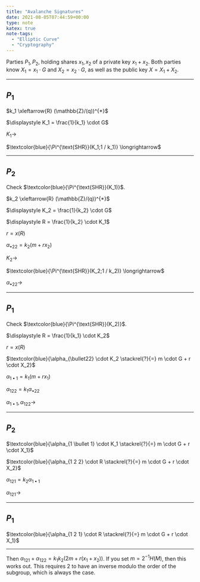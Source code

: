 ```yaml
---
title: "Avalanche Signatures"
date: 2021-08-05T07:44:59+00:00
type: note
katex: true
note-tags:
  - "Elliptic Curve"
  - "Cryptography"
---
```


Parties $P_1, P_2$, holding shares $x_1, x_2$ of a private key $x_1 + x_2$.
Both parties know $X_1 = x_1 \cdot G$ and $X_2 = x_2 \cdot G$, as well
as the public key $X = X_1 + X_2$.

---

## $P_1$

$k_1 \xleftarrow{R} (\mathbb{Z}/(q))^{*}$

$\displaystyle K_1 = \frac{1}{k_1} \cdot G$

$K_1 \longrightarrow$

$\textcolor{blue}{\Pi^{\text{SHR}}(K_1;1 / k_1)} \longrightarrow$

---

## $P_2$

Check $\textcolor{blue}{\Pi^{\text{SHR}}(K_1)}$.

$k_2 \xleftarrow{R} (\mathbb{Z}/(q))^{*}$

$\displaystyle K_2 = \frac{1}{k_2} \cdot G$

$\displaystyle R = \frac{1}{k_2} \cdot K_1$

$r = x(R)$

$\alpha_{\bullet22} = k_2(m + rx_2)$

$K_2 \longrightarrow$

$\textcolor{blue}{\Pi^{\text{SHR}}(K_2;1 / k_2)} \longrightarrow$

$\alpha_{\bullet22} \longrightarrow$

---

## $P_1$

Check $\textcolor{blue}{\Pi^{\text{SHR}}(K_2)}$.

$\displaystyle R = \frac{1}{k_1} \cdot K_2$

$r = x(R)$

$\textcolor{blue}{\alpha_{\bullet22} \cdot K_2 \stackrel{?}{=} m \cdot G + r \cdot X_2}$

$\alpha_{1 \bullet 1} = k_1 (m + r x_1)$

$\alpha_{1 2 2} = k_1 \alpha_{\bullet 22}$

$\alpha_{1 \bullet 1}, \alpha_{1 2 2} \longrightarrow$

---

## $P_2$

$\textcolor{blue}{\alpha_{1 \bullet 1} \cdot K_1 \stackrel{?}{=} m \cdot G + r \cdot X_1}$

$\textcolor{blue}{\alpha_{1 2 2} \cdot R \stackrel{?}{=} m \cdot G + r \cdot X_2}$

$\alpha_{1 2 1} = k_2 \alpha_{1 \bullet 1}$

$\alpha_{1 2 1} \longrightarrow$

---

## $P_1$

$\textcolor{blue}{\alpha_{1 2 1} \cdot R \stackrel{?}{=} m \cdot G + r \cdot X_1}$

---

Then $\alpha_{121} + \alpha_{122} = k_1k_2(2m + r(x_1 + x_2))$. If you set
$m = 2^{-1} H(M)$, then this works out. This requires $2$ to have an inverse modulo
the order of the subgroup, which is always the case.
